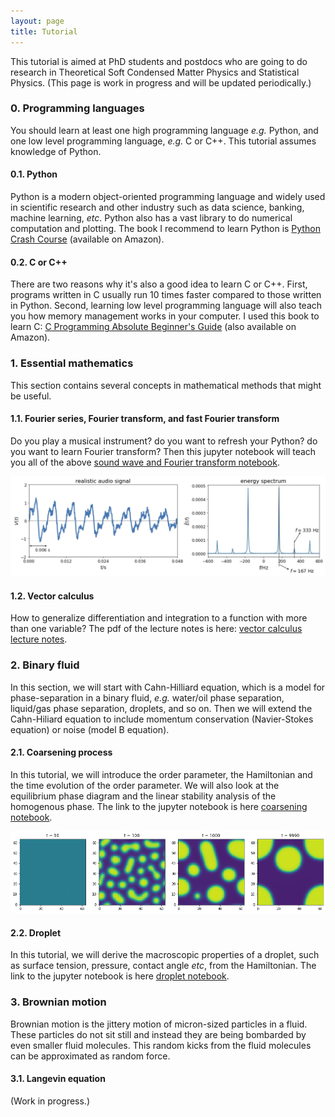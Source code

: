 ```yaml
---
layout: page
title: Tutorial
---
```


This tutorial is aimed at PhD students and postdocs who are going to do research in Theoretical Soft Condensed Matter Physics and Statistical Physics.
(This page is work in progress and will be updated periodically.)

### 0. Programming languages

You should learn at least one high programming language _e.g._ Python, and one low level programming language, _e.g._ C or C++. 
This tutorial assumes knowledge of Python.

#### 0.1. Python

Python is a modern object-oriented programming language and widely used in scientific research and other industry such as data science, banking, machine learning, _etc_. 
Python also has a vast library to do numerical computation and plotting. 
The book I recommend to learn Python is [Python Crash Course] (available on Amazon).

#### 0.2. C or C++

There are two reasons why it's also a good idea to learn C or C++. 
First, programs written in C usually run 10 times faster compared to those written in Python.
Second, learning low level programming language will also teach you how memory management works in your computer.
I used this book to learn C: [C Programming Absolute Beginner's Guide] (also available on Amazon).

### 1. Essential mathematics

This section contains several concepts in mathematical methods that might be useful.

#### 1.1. Fourier series, Fourier transform, and fast Fourier transform

Do you play a musical instrument? do you want to refresh your Python? do you want to learn Fourier transform? Then this jupyter notebook will teach you all of the above [sound wave and Fourier transform notebook].

<img src="https://raw.githubusercontent.com/elsentjhung/elsentjhung.github.io/master/_figures/Fourier-transform.png" alt="drawing" width="800"/>

#### 1.2. Vector calculus

How to generalize differentiation and integration to a function with more than one variable?
The pdf of the lecture notes is here: 
<a href="https://github.com/elsentjhung/elsentjhung.github.io/blob/master/_files/vector-calculus.pdf">vector calculus lecture notes</a>.

### 2. Binary fluid

In this section, we will start with Cahn-Hilliard equation, which is a model for phase-separation in a binary fluid, _e.g._ water/oil phase separation, liquid/gas phase separation, droplets, and so on. 
Then we will extend the Cahn-Hiliard equation to include momentum conservation (Navier-Stokes equation) or noise (model B equation).

#### 2.1. Coarsening process 

In this tutorial, we will introduce the order parameter, the Hamiltonian and the time evolution of the order parameter. 
We will also look at the equilibrium phase diagram and the linear stability analysis of the homogenous phase. 
The link to the jupyter notebook is here [coarsening notebook].

<img src="https://raw.githubusercontent.com/elsentjhung/elsentjhung.github.io/master/_figures/coarsening.png" alt="drawing" width="800"/>

#### 2.2. Droplet 

In this tutorial, we will derive the macroscopic properties of a droplet, such as surface tension, pressure, contact angle _etc_, from the Hamiltonian. 
The link to the jupyter notebook is here [droplet notebook].

### 3. Brownian motion

Brownian motion is the jittery motion of micron-sized particles in a fluid.
These particles do not sit still and instead they are being bombarded by even smaller fluid molecules.
This random kicks from the fluid molecules can be approximated as random force.

#### 3.1. Langevin equation

(Work in progress.)

[sound wave and Fourier transform notebook]: https://nbviewer.org/github/elsentjhung/sound-wave-analyser/blob/master/sound_analyser.ipynb

[coarsening notebook]: https://nbviewer.org/github/elsentjhung/cahn-hilliard-coarsening/blob/master/coarsening.ipynb

[droplet notebook]: https://nbviewer.org/github/elsentjhung/cahn-hilliard-droplet/blob/master/droplet.ipynb

[Python Crash Course]: https://www.amazon.co.uk/Python-Crash-Course-Hands-Project-Based/dp/1593276036/ref=sr_1_3?crid=3PW3644NJJAFI&keywords=Eric+Matthes+python&qid=1668365923&sprefix=eric+matthes+python%2Caps%2C153&sr=8-3

[C Programming Absolute Beginner's Guide]: https://www.amazon.co.uk/Programming-Absolute-Beginners-Guide-Guides/dp/0789751984/ref=sr_1_1?keywords=c+programming+absolute+beginner%27s+guide&qid=1668365982&sprefix=c+programming+abso%2Caps%2C160&sr=8-1
